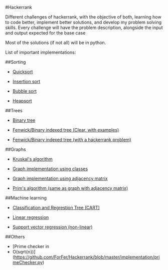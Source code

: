 #Hackerrank

Different challenges of hackerrank, with the objective of both, learning how to code better, implement better solutions, and develop my problem solving skills. Every challenge will have the problem description, alongside the input and output expected for the base case

Most of the solutions (if not all) will be in python.

List of important implementations:

##Sorting
* [Quicksort](https://github.com/ForFer/Hackerrank/blob/master/algorithms/sorting/quicksort2Sorting.py)

* [Insertion sort](https://github.com/ForFer/Hackerrank/blob/master/algorithms/sorting/insertionSortPart2.py)

* [Bubble sort](https://github.com/ForFer/Hackerrank/blob/master/implementation/20-Sorting.py)

* [Heapsort](https://github.com/ForFer/Hackerrank/blob/master/implementation/heapsort.py)

##Trees
* [Binary tree](https://github.com/ForFer/Hackerrank/blob/master/implementation/btree.py)

* [Fenwick/Binary indexed tree (Clear, with examples)](https://github.com/ForFer/Hackerrank/blob/master/implementation/BITtree.py)

* [Fenwick/Binary indexed tree (with a hackerrank problem)](https://github.com/ForFer/Hackerrank/blob/master/dataStructures/directConnection.py)

##Graphs
* [Kruskal's algorithm](https://github.com/ForFer/Hackerrank/blob/master/algorithms/graphTheory/kruskal.py)

* [Graph implementation using classes](https://github.com/ForFer/Hackerrank/blob/master/algorithms/graphTheory/bfs.py)

* [Graph implementation using adjacency matrix](https://github.com/ForFer/Hackerrank/blob/master/algorithms/graphTheory/primsSpecialSubtree.py)

* [Prim's algorithm (same as graph with adjacency matrix)](https://github.com/ForFer/Hackerrank/blob/master/algorithms/graphTheory/primsSpecialSubtree.py)

##Machine learning
* [Classification and Regrestion Tree (CART)](https://github.com/ForFer/Hackerrank/blob/master/artificialIntelligence/machineLearning/laptopBatteryLife.py)

* [Linear regression](https://github.com/ForFer/Hackerrank/blob/master/implementation/linearRegression.py)

* [Support vector regression (non-linear)](https://github.com/ForFer/Hackerrank/blob/master/implementation/supportVectorRegression.py)

##Others

* [Prime checker in
* O(sqrt{n})](https://github.com/ForFer/Hackerrank/blob/master/implementation/primeChecker.py)
